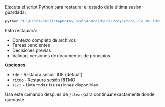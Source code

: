 Ejecuta el script Python para restaurar el estado de la última sesión guardada:

```bash
python "C:\Users\shill\AppData\Local\Android\Sdk\Proyectos\.claude-ide\commands\remember.py" ide latest
```

Esto restaurará:
- Contexto completo de archivos
- Tareas pendientes
- Decisiones previas
- Validará versiones de documentos de principios

**Opciones**:
- `ide` - Restaura sesión IDE (default)
- `ritmo` - Restaura sesión RITMO
- `list` - Lista todas las sesiones disponibles

Usa este comando después de `/clear` para continuar exactamente donde quedaste.
